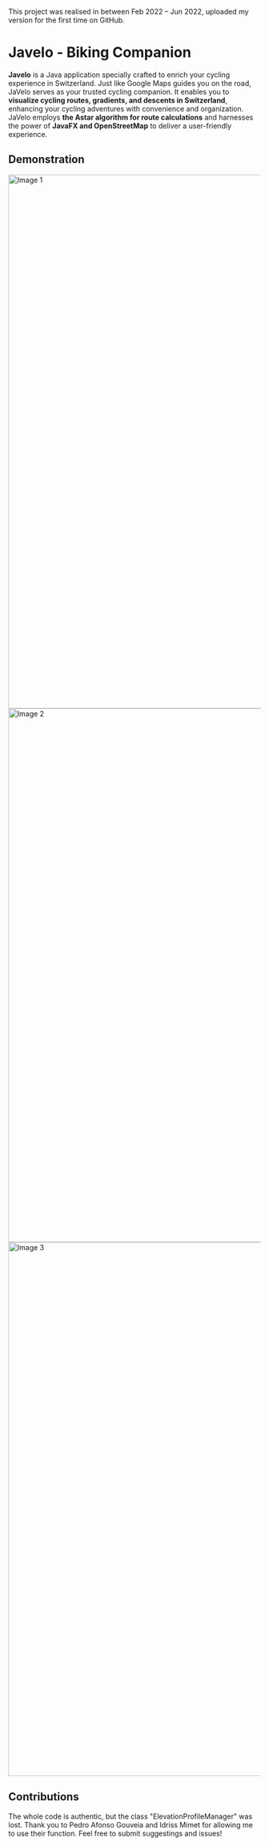 This project was realised in between Feb 2022 – Jun 2022, uploaded my version for the first time on GitHub.

# Javelo - Biking Companion 

**Javelo** is a Java application specially crafted to enrich your cycling experience in Switzerland. 
Just like Google Maps guides you on the road, JaVelo serves as your trusted cycling companion. It enables you to **visualize cycling routes, gradients, and descents in Switzerland**, enhancing your cycling adventures with convenience and organization. 
JaVelo employs **the  Astar algorithm for route calculations** and harnesses the power of **JavaFX and OpenStreetMap** to deliver a user-friendly experience.

## Demonstration 

<img width="1065" alt="Image 1" src="https://github.com/noemacee/JAVELO/assets/100673718/2eafd287-d314-436c-97a6-5873493c0c76">
<img width="1065" alt="Image 2" src="https://github.com/noemacee/JAVELO/assets/100673718/33f426af-28c1-43e5-853b-a58800dbd033">
<img width="1065" alt="Image 3" src="https://github.com/noemacee/JAVELO/assets/100673718/c8d52bb7-e467-4012-9125-ab28ed83d75e">


## Contributions 

The whole code is authentic, but the class "ElevationProfileManager" was lost. Thank you to Pedro Afonso Gouveia and Idriss Mimet for allowing me to use their function.
Feel free to submit suggestings and issues!
